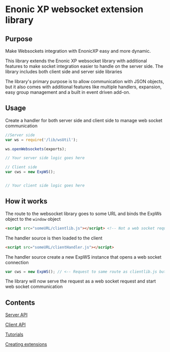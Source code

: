 

# Enonic XP websocket extension library #

## Purpose ##

Make Websockets integration with EnonicXP easy and more dynamic. 

This library extends the Enonic XP websocket library with additional features to
make socket integration easier to handle on the server side. The library includes both client side and server side libraries

The library's primary purpose is to allow communication with JSON objects, but it also comes with additional features like multiple handlers, 
expansion, easy group management and a built in event driven add-on. 


## Usage ##

Create a handler for both server side and client side to manage web socket communication

```javascript
//Server side
var ws = require('/lib/wsUtil');

ws.openWebsockets(exports);

// Your server side logic goes here

``` 

```javascript
// Client side
var cws = new ExpWS();


// Your client side logic goes here

```


## How it works ##

The route to the websocket library goes to some URL and binds the ExpWs object to the ``window`` object
```html
<script src="someURL/clientlib.js"></script> <!-- Not a web socket request --> 
```
The handler source is then loaded to the client
```html
<script src="someURL/clientHandler.js"></script> 
```
The handler source create a new ExpWS instance that opens a web socket connection

```javascript
var cws = new ExpWS(); // <-- Request to same route as clientlib.js but with web socket enabled
```

The library will now serve the request as a web socket request and start web socket communication


## Contents ##

[Server API](server.html)

[Client API](client.html)

[Tutorials](tutorial.html)

[Creating extensions](extensions.html)


